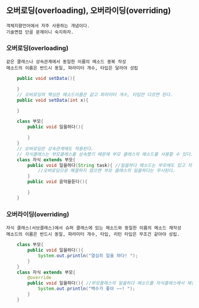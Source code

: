 ## 오버로딩(overloading), 오버라이딩(overriding)

    객체지향언어에서 자주 사용하는 개념이다.
    기술면접 단골 문제이니 숙지하자.

### 오버로딩(overloading)

    같은 클래스나 상속관계에서 동일한 이름의 메소드 중복 작성
    메소드의 이름은 반드시 동일, 파라미터 개수, 타입은 달라야 성립

```java
    public void setData(){

    }
    // 오버로딩의 핵심은 메소드이름은 같고 파라미터 개수, 타입만 다르면 된다.
    public void setData(int x){

    }
```

```java
    class 부모{
        public void 일을하다(){

        }
    }
    // 오버로딩은 상속관계에도 적용된다.
    // 자식클래스는 부모클래스를 상속했기 때문에 부모 클래스의 메소드를 사용할 수 있다.
    class 자식 extends 부모{
        public void 일을하다(String task){ //일을하다 메소드는 부모에도 있고 자식에도 있다. 이 경우 오버로딩으로 해결해야한다.
            //오버로딩으로 해결하지 않으면 부모 클래스의 일을하다는 무시된다.
        }
        public void 음악을듣다(){

        }
    }
```

### 오버라이딩(overriding)

    자식 클래스(서브클래스)에서 슈퍼 클래스에 있는 메소드와 동일한 이름의 메소드 재작성
    메소드의 이름은 반드시 동일, 파라미터 개수, 타입, 리턴 타입은 무조건 같아야 성립.

```java
    class 부모{
        public void 일을하다(){
            System.out.println("열심히 일을 하다! ");
        }
    }
    class 자식 extends 부모{
        @override
        public void 일을하다(){ //부모클래스의 일을하다 메소드를 자식클래스에서 재정의함.
            System.out.println("백수가 좋아 ~~! ");
        }
    }
```
